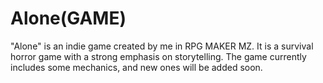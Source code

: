 # Alone(GAME)
"Alone" is an indie game created by me in RPG MAKER MZ. It is a survival horror game with a strong emphasis on storytelling. The game currently includes some mechanics, and new ones will be added soon.
